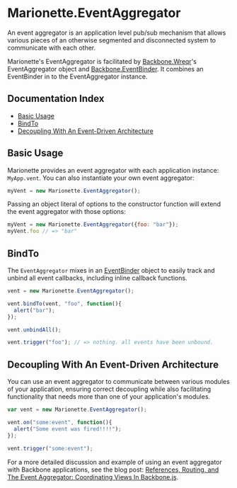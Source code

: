 # Marionette.EventAggregator

An event aggregator is an application level pub/sub mechanism that allows various
pieces of an otherwise segmented and disconnected system to communicate with
each other. 

Marionette's EventAggregator is facilitated by 
[Backbone.Wreqr](https://github.com/marionettejs/backbone.wreqr)'s
EventAggregator object and 
[Backbone.EventBinder](https://github.com/marionettejs/backbone.eventbinder).
It combines an EventBinder in to the EventAggregator instance.

## Documentation Index

* [Basic Usage](#basic-usage)
* [BindTo](#bindto)
* [Decoupling With An Event-Driven Architecture](#decoupling-with-an-event-driven-architecture)

## Basic Usage

Marionette provides an event aggregator with each application instance: 
`MyApp.vent`. You can also instantiate your own event aggregator:

```js
myVent = new Marionette.EventAggregator();
```

Passing an object literal of options to the constructor function will extend the
event aggregator with those options:

```js
myVent = new Marionette.EventAggregator({foo: "bar"});
myVent.foo // => "bar"
```

## BindTo

The `EventAggregator` mixes in an [EventBinder](./marionette.eventbinder.md) object to easily track
and unbind all event callbacks, including inline callback functions. 

```js
vent = new Marionette.EventAggregator();

vent.bindTo(vent, "foo", function(){
  alert("bar");
});

vent.unbindAll();

vent.trigger("foo"); // => nothing. all events have been unbound.
```

## Decoupling With An Event-Driven Architecture

You can use an event aggregator to communicate between various modules of your
application, ensuring correct decoupling while also facilitating functionality
that needs more than one of your application's modules.

```js
var vent = new Marionette.EventAggregator();

vent.on("some:event", function(){
  alert("Some event was fired!!!!");
});
  
vent.trigger("some:event");
```

For a more detailed discussion and example of using an event aggregator with
Backbone applications, see the blog post: [References, Routing, and The Event
Aggregator: Coordinating Views In Backbone.js](http://lostechies.com/derickbailey/2011/07/19/references-routing-and-the-event-aggregator-coordinating-views-in-backbone-js/).
